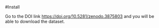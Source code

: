 #Install

Go to the DOI link https://doi.org/10.5281/zenodo.3875803 and you will be able to download the dataset.